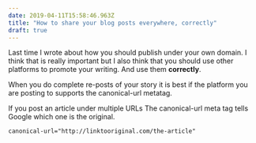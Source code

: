 ```yaml
---
date: 2019-04-11T15:58:46.963Z
title: "How to share your blog posts everywhere, correctly"
draft: true
---
```


Last time I wrote about how you should publish under your own domain. I think that is really important but I also think that you should use other platforms to promote your writing. And use them **correctly**. 

When you do complete re-posts of your story it is best if the platform you are posting to supports the canonical-url metatag.

If you post an article under multiple URLs The canonical-url meta tag tells Google which one is the original. 

```
canonical-url="http://linktooriginal.com/the-article"
```






